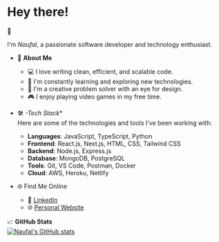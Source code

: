 <h1>Hey there!</h1> 👋

I'm _Naufal_, a passionate software developer and technology enthusiast.<br/>
- 🚀 **About Me**
    -  💻 I love writing clean, efficient, and scalable code.
    - 🌱 I'm constantly learning and exploring new technologies.
    - 🎨 I'm a creative problem solver with an eye for design.
    - 🎮 I enjoy playing video games in my free time.
    
- 🛠️ *-Tech Stack**<br/>
  Here are some of the technologies and tools I've been working with:
    - **Languages**: JavaScript, TypeScript, Python
    - **Frontend**: React.js, Next.js, HTML, CSS, Tailwind CSS
    - **Backend**: Node.js, Express.js
    - **Database**: MongoDB, PostgreSQL
    - **Tools**: Git, VS Code, Postman, Docker
    - **Cloud**: AWS, Heroku, Netlify

- 🌐 Find Me Online
    - 💼 [LinkedIn](https://www.linkedin.com/in/naufal-rafianto-4159a8206/)
    - 🌐 [Personal Website](https://mnr.vercel.app/)

📈 **GitHub Stats** <br/>
[![Naufal's GitHub stats](https://github-readme-stats.vercel.app/api?username=NaufalRafianto&show=reviews)](https://github.com/NaufalRafianto/github-readme-stats)
